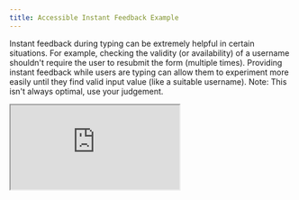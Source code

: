```yaml
---
title: Accessible Instant Feedback Example
---
```


Instant feedback during typing can be extremely helpful in certain situations. For example, checking the validity (or availability) of a username shouldn't require the user to resubmit the form (multiple times). Providing instant feedback while users are typing can allow them to experiment more easily until they find valid input value (like a suitable username). Note: This isn't always optimal, use your judgement.

<div className="embed-responsive aspect-ratio-square">
  <iframe
  src="https://codesandbox.io/embed/github/formik/formik/tree/master/examples/instant-feedback?fontsize=14&hidenavigation=1&theme=dark"
  style={{ width:'100%', height: '100%', border:0, borderRadius: 4, overflow: 'hidden'}}
  title="formik/formik: async-submission"
  allow="accelerometer; ambient-light-sensor; camera; encrypted-media; geolocation; gyroscope; hid; microphone; midi; payment; usb; vr; xr-spatial-tracking"
  sandbox="allow-forms allow-modals allow-popups allow-presentation allow-same-origin allow-scripts"
  ></iframe>
</div>
